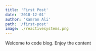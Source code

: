 ```yaml
---
title: 'First Post'
date: '2018-12-01'
author: 'Kamran Ali'
path: '/first-post'
image: ./reactivesystems.png
---
```


Welcome to code blog. Enjoy the content